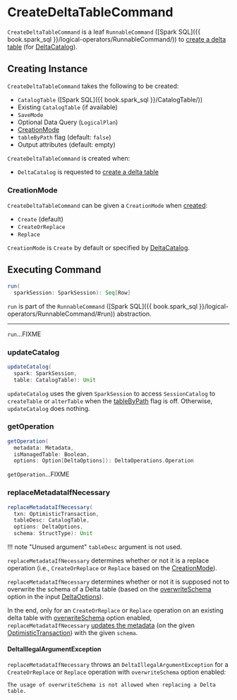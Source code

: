 # CreateDeltaTableCommand

`CreateDeltaTableCommand` is a leaf `RunnableCommand` ([Spark SQL]({{ book.spark_sql }}/logical-operators/RunnableCommand/)) to [create a delta table](#run) (for [DeltaCatalog](../DeltaCatalog.md#createDeltaTable)).

## Creating Instance

`CreateDeltaTableCommand` takes the following to be created:

* <span id="table"> `CatalogTable` ([Spark SQL]({{ book.spark_sql }}/CatalogTable/))
* <span id="existingTableOpt"> Existing `CatalogTable` (if available)
* <span id="mode"> `SaveMode`
* <span id="query"> Optional Data Query (`LogicalPlan`)
* [CreationMode](#operation)
* <span id="tableByPath"> `tableByPath` flag (default: `false`)
* <span id="output"> Output attributes (default: empty)

`CreateDeltaTableCommand` is created when:

* `DeltaCatalog` is requested to [create a delta table](../DeltaCatalog.md#createDeltaTable)

### <span id="operation"> CreationMode

`CreateDeltaTableCommand` can be given a `CreationMode` when [created](#creating-instance):

* `Create` (default)
* `CreateOrReplace`
* `Replace`

`CreationMode` is `Create` by default or specified by [DeltaCatalog](../DeltaCatalog.md#createDeltaTable).

## <span id="run"> Executing Command

```scala
run(
  sparkSession: SparkSession): Seq[Row]
```

`run` is part of the `RunnableCommand` ([Spark SQL]({{ book.spark_sql }}/logical-operators/RunnableCommand/#run)) abstraction.

---

`run`...FIXME

### <span id="updateCatalog"> updateCatalog

```scala
updateCatalog(
  spark: SparkSession,
  table: CatalogTable): Unit
```

`updateCatalog` uses the given `SparkSession` to access `SessionCatalog` to `createTable` or `alterTable` when the [tableByPath](#tableByPath) flag is off. Otherwise, `updateCatalog` does nothing.

### <span id="getOperation"> getOperation

```scala
getOperation(
  metadata: Metadata,
  isManagedTable: Boolean,
  options: Option[DeltaOptions]): DeltaOperations.Operation
```

`getOperation`...FIXME

### <span id="replaceMetadataIfNecessary"> replaceMetadataIfNecessary

```scala
replaceMetadataIfNecessary(
  txn: OptimisticTransaction,
  tableDesc: CatalogTable,
  options: DeltaOptions,
  schema: StructType): Unit
```

!!! note "Unused argument"
    `tableDesc` argument is not used.

`replaceMetadataIfNecessary` determines whether or not it is a replace operation (i.e., `CreateOrReplace` or `Replace` based on the [CreationMode](#operation)).

`replaceMetadataIfNecessary` determines whether or not it is supposed not to overwrite the schema of a Delta table (based on the [overwriteSchema](../DeltaWriteOptionsImpl.md#canOverwriteSchema) option in the input [DeltaOptions](../DeltaOptions.md)).

In the end, only for an `CreateOrReplace` or `Replace` operation on an existing delta table with [overwriteSchema](../DeltaWriteOptionsImpl.md#canOverwriteSchema) option enabled, `replaceMetadataIfNecessary` [updates the metadata](../OptimisticTransactionImpl.md#updateMetadataForNewTable) (on the given [OptimisticTransaction](../OptimisticTransaction.md)) with the given `schema`.

#### <span id="replaceMetadataIfNecessary-DeltaIllegalArgumentException"> DeltaIllegalArgumentException

`replaceMetadataIfNecessary` throws an `DeltaIllegalArgumentException` for a `CreateOrReplace` or `Replace` operation with `overwriteSchema` option enabled:

```text
The usage of overwriteSchema is not allowed when replacing a Delta table.
```
